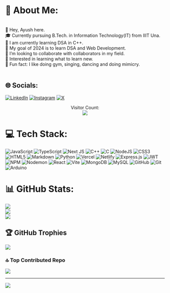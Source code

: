 # 💫 About Me:
<br>    👋 Hey, Ayush here.<br>    🎓 Currently pursuing B.Tech. in Information Technology(IT) from IIIT Una.<br>    📌 I am currently learning DSA in C++.<br>    🎯 My goal of 2024 is to learn DSA and Web Development.<br>    💞️ I’m looking to collaborate with collaborators in my field.<br>    👀 Interested in learning what to learn new.<br>    💪 Fun fact: I like doing gym, singing, dancing and doing mimicry.<br><br>


## 🌐 Socials:
[![LinkedIn](https://img.shields.io/badge/LinkedIn-%230077B5.svg?logo=linkedin&logoColor=white)](https://www.linkedin.com/in/ayush-das-4674a1239/) 
[![Instagram](https://img.shields.io/badge/Instagram-%23E4405F.svg?logo=Instagram&logoColor=white)](https://www.instagram.com/__ayushdas_/) 
[![X](https://img.shields.io/badge/X-black.svg?logo=X&logoColor=white)](https://x.com/das_codes) 

<p align="center"> 
  Visitor Count:<br>
  <img src= "https://profile-counter.glitch.me/Ayushdas1904/count.svg" />
</p>

# 💻 Tech Stack:
![JavaScript](https://img.shields.io/badge/javascript-%23323330.svg?style=flat&logo=javascript&logoColor=%23F7DF1E) ![TypeScript](https://img.shields.io/badge/typescript-%23007ACC.svg?style=flat&logo=typescript&logoColor=white) ![Next JS](https://img.shields.io/badge/Next-black?style=flat&logo=next.js&logoColor=white) ![C++](https://img.shields.io/badge/c++-%2300599C.svg?style=flat&logo=c%2B%2B&logoColor=white) ![C](https://img.shields.io/badge/c-%2300599C.svg?style=flat&logo=c&logoColor=white) ![NodeJS](https://img.shields.io/badge/node.js-6DA55F?style=flat&logo=node.js&logoColor=white) ![CSS3](https://img.shields.io/badge/css3-%231572B6.svg?style=flat&logo=css3&logoColor=white) ![HTML5](https://img.shields.io/badge/html5-%23E34F26.svg?style=flat&logo=html5&logoColor=white) ![Markdown](https://img.shields.io/badge/markdown-%23000000.svg?style=flat&logo=markdown&logoColor=white) ![Python](https://img.shields.io/badge/python-3670A0?style=flat&logo=python&logoColor=ffdd54) ![Vercel](https://img.shields.io/badge/vercel-%23000000.svg?style=flat&logo=vercel&logoColor=white) ![Netlify](https://img.shields.io/badge/netlify-%23000000.svg?style=flat&logo=netlify&logoColor=#00C7B7) ![Express.js](https://img.shields.io/badge/express.js-%23404d59.svg?style=flat&logo=express&logoColor=%2361DAFB) ![JWT](https://img.shields.io/badge/JWT-black?style=flat&logo=JSON%20web%20tokens) ![NPM](https://img.shields.io/badge/NPM-%23CB3837.svg?style=flat&logo=npm&logoColor=white) ![Nodemon](https://img.shields.io/badge/NODEMON-%23323330.svg?style=flat&logo=nodemon&logoColor=%BBDEAD) ![React](https://img.shields.io/badge/react-%2320232a.svg?style=flat&logo=react&logoColor=%2361DAFB) ![Vite](https://img.shields.io/badge/vite-%23646CFF.svg?style=flat&logo=vite&logoColor=white) ![MongoDB](https://img.shields.io/badge/MongoDB-%234ea94b.svg?style=flat&logo=mongodb&logoColor=white) ![MySQL](https://img.shields.io/badge/mysql-4479A1.svg?style=flat&logo=mysql&logoColor=white) ![GitHub](https://img.shields.io/badge/github-%23121011.svg?style=flat&logo=github&logoColor=white) ![Git](https://img.shields.io/badge/git-%23F05033.svg?style=flat&logo=git&logoColor=white) ![Arduino](https://img.shields.io/badge/-Arduino-00979D?style=flat&logo=Arduino&logoColor=white)
# 📊 GitHub Stats:
![](https://github-readme-stats.vercel.app/api?username=Ayushdas1904&theme=dracula&hide_border=false&include_all_commits=false&count_private=false)<br/>
![](https://github-readme-streak-stats.herokuapp.com/?user=Ayushdas1904&theme=dracula&hide_border=false)<br/>
![](https://github-readme-stats.vercel.app/api/top-langs/?username=Ayushdas1904&theme=dracula&hide_border=false&include_all_commits=false&count_private=false&layout=compact)

## 🏆 GitHub Trophies
![](https://github-profile-trophy.vercel.app/?username=Ayushdas1904&theme=dracula&no-frame=true&no-bg=true&margin-w=4)

### 🔝 Top Contributed Repo
![](https://github-contributor-stats.vercel.app/api?username=Ayushdas1904&limit=5&theme=dark&combine_all_yearly_contributions=true)

---
[![](https://visitcount.itsvg.in/api?id=Ayushdas1904&icon=0&color=3)](https://visitcount.itsvg.in)

<!-- Proudly created with GPRM ( https://gprm.itsvg.in ) -->
